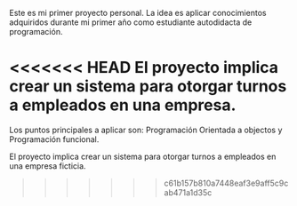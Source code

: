 Este es mi primer proyecto personal. La idea es aplicar conocimientos adquiridos durante mi primer año
 como estudiante autodidacta de programación.

<<<<<<< HEAD
 El proyecto implica crear un sistema para otorgar turnos a empleados en una empresa.
=======
 Los puntos principales a aplicar son: Programación Orientada a objectos y Programación funcional.

 El proyecto implica crear un sistema para otorgar turnos a empleados en una empresa ficticia.
>>>>>>> c61b157b810a7448eaf3e9aff5c9cab471a1d35c
 
